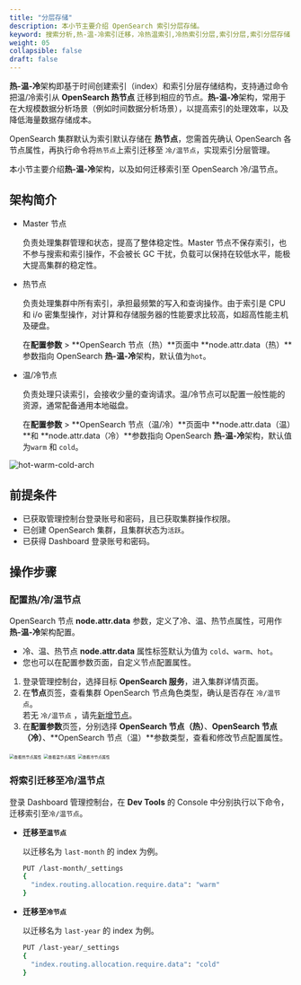 ```yaml
---
title: "分层存储"
description: 本小节主要介绍 OpenSearch 索引分层存储。
keyword: 搜索分析,热-温-冷索引迁移，冷热温索引,冷热索引分层,索引分层,索引分层存储
weight: 05
collapsible: false
draft: false
---
```


**热-温-冷**架构即基于时间创建索引（index）和索引分层存储结构，支持通过命令把温/冷索引从 **OpenSearch 热节点** 迁移到相应的节点。**热-温-冷**架构，常用于在大规模数据分析场景（例如时间数据分析场景），以提高索引的处理效率，以及降低海量数据存储成本。

OpenSearch 集群默认为索引默认存储在 **热节点**，您需首先确认 OpenSearch 各节点属性，再执行命令将`热节点`上索引迁移至 `冷/温节点`，实现索引分层管理。

本小节主要介绍**热-温-冷**架构，以及如何迁移索引至 OpenSearch 冷/温节点。

## 架构简介

- Master 节点

  负责处理集群管理和状态，提高了整体稳定性。Master 节点不保存索引，也不参与搜索和索引操作，不会被长 GC 干扰，负载可以保持在较低水平，能极大提高集群的稳定性。

- 热节点
  
  负责处理集群中所有索引，承担最频繁的写入和查询操作。由于索引是 CPU 和 i/o 密集型操作，对计算和存储服务器的性能要求比较高，如超高性能主机及硬盘。
  
  在**配置参数** > **OpenSearch 节点（热）**页面中 **node.attr.data（热）**参数指向 OpenSearch **热-温-冷**架构，默认值为`hot`。

- 温/冷节点
  
  负责处理只读索引，会接收少量的查询请求。温/冷节点可以配置一般性能的资源，通常配备通用本地磁盘。
  
  在**配置参数** > **OpenSearch 节点（温/冷）**页面中 **node.attr.data（温）**和 **node.attr.data（冷）**参数指向 OpenSearch **热-温-冷**架构，默认值为`warm` 和 `cold`。

![hot-warm-cold-arch](../../../_images/hot_warm_cold_arch.png)

## 前提条件

- 已获取管理控制台登录账号和密码，且已获取集群操作权限。
- 已创建 OpenSearch 集群，且集群状态为`活跃`。
- 已获得 Dashboard 登录账号和密码。

## 操作步骤

### 配置热/冷/温节点

OpenSearch 节点 **node.attr.data** 参数，定义了冷、温、热节点属性，可用作**热-温-冷**架构配置。

- 冷、温、热节点 **node.attr.data** 属性标签默认为值为 `cold`、`warm`、`hot`。
- 您也可以在配置参数页面，自定义节点配置属性。

1. 登录管理控制台，选择目标 **OpenSearch 服务**，进入集群详情页面。
2. 在**节点**页签，查看集群 OpenSearch 节点角色类型，确认是否存在 `冷/温节点`。  
   若无 `冷/温节点` ，请先[新增节点](../../../manual/node_lifecycle/create_node)。  
3. 在**配置参数**页签，分别选择 **OpenSearch 节点（热）**、**OpenSearch 节点（冷）**、**OpenSearch 节点（温）**参数类型，查看和修改节点配置属性。

  <img src="../../../_images/hot_value.png" alt="查看热节点属性" style="zoom:50%;" />  

  <img src="../../../_images/warm_value.png" alt="查看温节点属性" style="zoom:50%;" />  

  <img src="../../../_images/cold_value.png" alt="查看冷节点属性" style="zoom:50%;" />  

### 将索引迁移至冷/温节点

登录 Dashboard 管理控制台，在 **Dev Tools** 的 Console 中分别执行以下命令，迁移索引至`冷/温节点`。

- **迁移至`温节点`**

  以迁移名为 `last-month` 的 index 为例。

  ```bash
  PUT /last-month/_settings
  {
    "index.routing.allocation.require.data": "warm"
  }
  ```

- **迁移至`冷节点`**

  以迁移名为 `last-year` 的 index 为例。

  ```bash
  PUT /last-year/_settings
  {
    "index.routing.allocation.require.data": "cold"
  }
  ```
